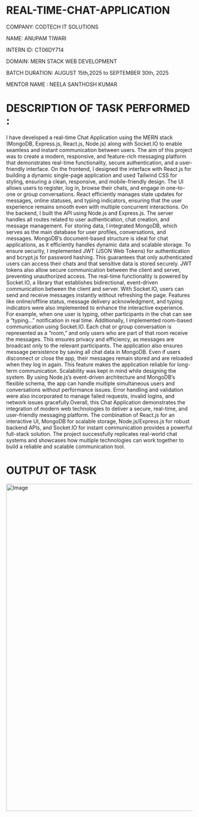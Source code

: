 # REAL-TIME-CHAT-APPLICATION

COMPANY: CODTECH IT SOLUTIONS

NAME: ANUPAM TIWARI

INTERN ID: CT06DY714

DOMAIN: MERN STACK WEB DEVELOPMENT

BATCH DURATION: AUGUST 15th,2025 to SEPTEMBER 30th, 2025

MENTOR NAME : NEELA SANTHOSH KUMAR


# DESCRIPTION OF TASK PERFORMED :

I have developed a real-time Chat Application using the MERN stack (MongoDB, Express.js, React.js, Node.js) along with Socket.IO to enable seamless and instant communication between users. The aim of this project was to create a modern, responsive, and feature-rich messaging platform that demonstrates real-time functionality, secure authentication, and a user-friendly interface.
On the frontend, I designed the interface with React.js for building a dynamic single-page application and used Tailwind CSS for styling, ensuring a clean, responsive, and mobile-friendly design. The UI allows users to register, log in, browse their chats, and engage in one-to-one or group conversations. React efficiently manages state updates for messages, online statuses, and typing indicators, ensuring that the user experience remains smooth even with multiple concurrent interactions.
On the backend, I built the API using Node.js and Express.js. The server handles all routes related to user authentication, chat creation, and message management. For storing data, I integrated MongoDB, which serves as the main database for user profiles, conversations, and messages. MongoDB’s document-based structure is ideal for chat applications, as it efficiently handles dynamic data and scalable storage.
To ensure security, I implemented JWT (JSON Web Tokens) for authentication and bcrypt.js for password hashing. This guarantees that only authenticated users can access their chats and that sensitive data is stored securely. JWT tokens also allow secure communication between the client and server, preventing unauthorized access.
The real-time functionality is powered by Socket.IO, a library that establishes bidirectional, event-driven communication between the client and server. With Socket.IO, users can send and receive messages instantly without refreshing the page. Features like online/offline status, message delivery acknowledgment, and typing indicators were also implemented to enhance the interactive experience. For example, when one user is typing, other participants in the chat can see a “typing…” notification in real time.
Additionally, I implemented room-based communication using Socket.IO. Each chat or group conversation is represented as a “room,” and only users who are part of that room receive the messages. This ensures privacy and efficiency, as messages are broadcast only to the relevant participants.
The application also ensures message persistence by saving all chat data in MongoDB. Even if users disconnect or close the app, their messages remain stored and are reloaded when they log in again. This feature makes the application reliable for long-term communication.
Scalability was kept in mind while designing the system. By using Node.js’s event-driven architecture and MongoDB’s flexible schema, the app can handle multiple simultaneous users and conversations without performance issues. Error handling and validation were also incorporated to manage failed requests, invalid logins, and network issues gracefully.Overall, this Chat Application demonstrates the integration of modern web technologies to deliver a secure, real-time, and user-friendly messaging platform. The combination of React.js for an interactive UI, MongoDB for scalable storage, Node.js/Express.js for robust backend APIs, and Socket.IO for instant communication provides a powerful full-stack solution. The project successfully replicates real-world chat systems and showcases how multiple technologies can work together to build a reliable and scalable communication tool.

# OUTPUT OF TASK

<img width="1900" height="882" alt="Image" src="https://github.com/user-attachments/assets/5da63858-3bf0-4b23-b46d-b7ffbeb0623f" />
